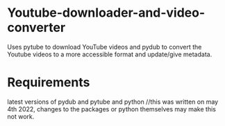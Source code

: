 # Youtube-downloader-and-video-converter
Uses pytube to download YouTube videos and pydub to convert the Youtube videos to a more accessible format and update/give metadata.

# Requirements
latest versions of pydub and pytube and python
//this was written on may 4th 2022, changes to the packages or python themselves may make this not work. 

